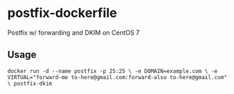 # postfix-dockerfile
Postfix w/ forwarding and DKIM on CentOS 7

## Usage
`docker run -d --name postfix -p 25:25 \
-e DOMAIN=example.com \
-e VIRTUAL="forward-me to-here@gmail.com:forward-also to-here@gmail.com" \
postfix-dkim
`


